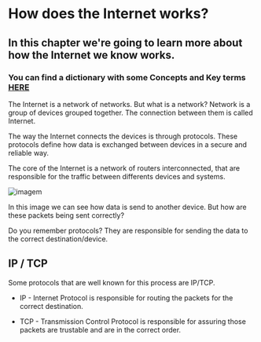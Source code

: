 # How does the Internet works?
## In this chapter we're going to learn more about how the Internet we know works.
### You can find a dictionary with some Concepts and Key terms [HERE](/dictionary.md)
The Internet is a network of networks. But what is a network?
Network is a group of devices grouped together. The connection between them is called Internet.

The way the Internet connects the devices is through protocols. These protocols define how data is exchanged between devices in a secure and reliable way.

The core of the Internet is a network of routers interconnected, that are responsible for the traffic between differents devices and systems.


![imagem](https://github.com/heloisafarias/back-end-studies/assets/86490011/f5c26ba7-2fa5-400b-ac9d-5e1673eb6215)


In this image we can see how data is send to another device. But how are these packets being sent correctly?

Do you remember protocols? They are responsible for sending the data to the correct destination/device. 

## IP / TCP

Some protocols that are well known for this process are IP/TCP.

* IP - Internet Protocol is responsible for routing the packets for the correct destination.

* TCP - Transmission Control Protocol is responsible for assuring those packets are trustable and are in the correct order.

  
